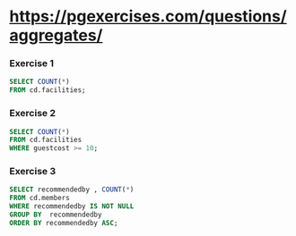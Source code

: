 # https://pgexercises.com/questions/aggregates/

### Exercise 1

```sql
SELECT COUNT(*)
FROM cd.facilities;
```

### Exercise 2

```sql
SELECT COUNT(*)
FROM cd.facilities
WHERE guestcost >= 10;
```

### Exercise 3

```sql
SELECT recommendedby , COUNT(*)
FROM cd.members
WHERE recommendedby IS NOT NULL
GROUP BY  recommendedby
ORDER BY recommendedby ASC;
```
